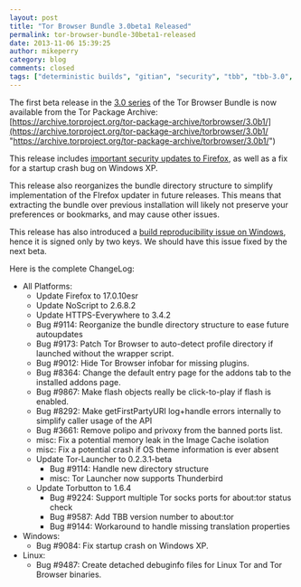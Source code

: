 ```yaml
---
layout: post
title: "Tor Browser Bundle 3.0beta1 Released"
permalink: tor-browser-bundle-30beta1-released
date: 2013-11-06 15:39:25
author: mikeperry
category: blog
comments: closed
tags: ["deterministic builds", "gitian", "security", "tbb", "tbb-3.0", "tor browser", "tor browser bundle", "tor-browser-bundle"]
---
```


The first beta release in the [3.0 series](https://blog.torproject.org/category/tags/tbb-30) of the Tor Browser Bundle is now available from the Tor Package Archive:  
 [https://archive.torproject.org/tor-package-archive/torbrowser/3.0b1/](https://archive.torproject.org/tor-package-archive/torbrowser/3.0b1/ "https://archive.torproject.org/tor-package-archive/torbrowser/3.0b1/")

This release includes [important security updates to Firefox](https://www.mozilla.org/security/known-vulnerabilities/firefoxESR.html#firefox17.0.10), as well as a fix for a startup crash bug on Windows XP.

This release also reorganizes the bundle directory structure to simplify implementation of the FIrefox updater in future releases. This means that extracting the bundle over previous installation will likely not preserve your preferences or bookmarks, and may cause other issues.

This release has also introduced a [build reproducibility issue on Windows](https://trac.torproject.org/projects/tor/ticket/10102), hence it is signed only by two keys. We should have this issue fixed by the next beta.

Here is the complete ChangeLog:

-   All Platforms:
    -   Update Firefox to 17.0.10esr
    -   Update NoScript to 2.6.8.2
    -   Update HTTPS-Everywhere to 3.4.2
    -   Bug \#9114: Reorganize the bundle directory structure to ease future autoupdates
    -   Bug \#9173: Patch Tor Browser to auto-detect profile directory if launched without the wrapper script.
    -   Bug \#9012: Hide Tor Browser infobar for missing plugins.
    -   Bug \#8364: Change the default entry page for the addons tab to the installed addons page.
    -   Bug \#9867: Make flash objects really be click-to-play if flash is enabled.
    -   Bug \#8292: Make getFirstPartyURI log+handle errors internally to simplify caller usage of the API
    -   Bug \#3661: Remove polipo and privoxy from the banned ports list.
    -   misc: Fix a potential memory leak in the Image Cache isolation
    -   misc: Fix a potential crash if OS theme information is ever absent
    -   Update Tor-Launcher to 0.2.3.1-beta
        -   Bug \#9114: Handle new directory structure
        -   misc: Tor Launcher now supports Thunderbird
    -   Update Torbutton to 1.6.4
        -   Bug \#9224: Support multiple Tor socks ports for about:tor status check
        -   Bug \#9587: Add TBB version number to about:tor
        -   Bug \#9144: Workaround to handle missing translation properties
-   Windows:
    -   Bug \#9084: Fix startup crash on Windows XP.
-   Linux:
    -   Bug \#9487: Create detached debuginfo files for Linux Tor and Tor Browser binaries.

